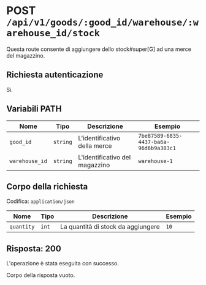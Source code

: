 # POST `/api/v1/goods/:good_id/warehouse/:warehouse_id/stock`

Questa route consente di aggiungere dello stock#super[G] ad una merce del magazzino.

## Richiesta autenticazione

Si.

## Variabili PATH

<!--raw-typst
#figure(
   table(
        columns: (1fr, 1fr, 3fr, 2fr),
        inset: 8pt,
        align: horizon,
        table.header(
            [#text(fill:white)[Nome]],
            [#text(fill:white)[Tipo]],
            [#text(fill:white)[Descrizione]],
            [#text(fill:white)[Esempio]],
        ),
        [`good_id`], [`string`], [L'identificativo della merce], [`7be87589-6835-4437-ba6a-96d6b9a383c1`],
        [`warehouse_id`], [`string`], [L'identificativo del magazzino], [`warehouse-1`],
   ),
   caption: [Varibili PATH di POST `/api/v1/goods/:good_id/warehouse/:warehouse_id/stock`],
)
-->

<!--typst-begin-exclude-->
| Nome | Tipo | Descrizione | Esempio |
| -------------- | -------- | ------------------------------ | -------------------------------------- |
| `good_id` | `string` | L'identificativo della merce | `7be87589-6835-4437-ba6a-96d6b9a383c1` |
| `warehouse_id` | `string` | L'identificativo del magazzino | `warehouse-1` |
<!--typst-end-exclude-->

## Corpo della richiesta

Codifica: `application/json`

<!--raw-typst
#figure(
   table(
        columns: (1fr, 1fr, 3fr, 2fr),
        inset: 8pt,
        align: horizon,
        table.header(
            [#text(fill:white)[Nome]],
            [#text(fill:white)[Tipo]],
            [#text(fill:white)[Descrizione]],
            [#text(fill:white)[Esempio]],
        ),
        [`quantity`], [`int`], [La quantità di stock da aggiungere], [`10`],
   ),
   caption: [Corpo della richiesta di POST `/api/v1/goods/:good_id/warehouse/:warehouse_id/stock`],
)
-->

<!--typst-begin-exclude-->
| Nome | Tipo | Descrizione | Esempio |
| ---------- | ----- | ---------------------------------- | ------- |
| `quantity` | `int` | La quantità di stock da aggiungere | `10` |
<!--typst-end-exclude-->
## Risposta: 200

L'operazione è stata eseguita con successo.

Corpo della risposta vuoto.
